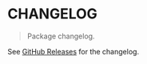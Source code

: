 # CHANGELOG

> Package changelog.

See [GitHub Releases](https://github.com/stdlib-js/math-base-special-ln/releases) for the changelog.